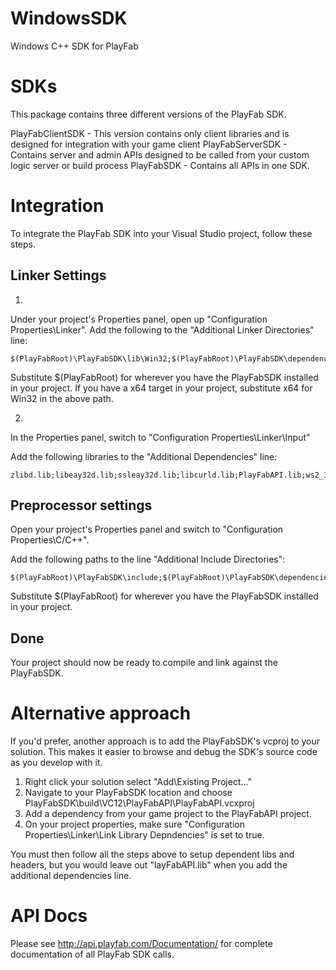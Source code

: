 WindowsSDK
==========

Windows C++ SDK for PlayFab

# SDKs

This package contains three different versions of the PlayFab SDK. 

PlayFabClientSDK - This version contains only client libraries and is designed for integration with your game client
PlayFabServerSDK - Contains server and admin APIs designed to be called from your custom logic server or build process
PlayFabSDK - Contains all APIs in one SDK.

# Integration


To integrate the PlayFab SDK into your Visual Studio project, follow these steps.

## Linker Settings

1.

Under your project's Properties panel, open up "Configuration Properties\Linker". Add the following to the "Additional Linker Directories" line:

```
$(PlayFabRoot)\PlayFabSDK\lib\Win32;$(PlayFabRoot)\PlayFabSDK\dependencies\lib\Win32;
```
Substitute $(PlayFabRoot) for wherever you have the PlayFabSDK installed in your project. If you have a x64 target in your project, substitute x64 for Win32 in the above path.

2.

In the Properties panel, switch to "Configuration Properties\Linker\Input"

Add the following libraries to the "Additional Dependencies" line:
```
zlibd.lib;libeay32d.lib;ssleay32d.lib;libcurld.lib;PlayFabAPI.lib;ws2_32.lib;wldap32.lib;
```

## Preprocessor settings

Open your project's Properties panel and switch to "Configuration Properties\C/C++".

Add the following paths to the line "Additional Include Directories":

```
$(PlayFabRoot)\PlayFabSDK\include;$(PlayFabRoot)\PlayFabSDK\dependencies\include;
```

Substitute $(PlayFabRoot) for wherever you have the PlayFabSDK installed in your project.

## Done

Your project should now be ready to compile and link against the PlayFabSDK.

# Alternative approach

If you'd prefer, another approach is to add the PlayFabSDK's vcproj to your solution. This makes it easier to browse and debug the SDK's source code as you develop with it.

1. Right click your solution select "Add\Existing Project..."
2. Navigate to your PlayFabSDK location and choose PlayFabSDK\build\VC12\PlayFabAPI\PlayFabAPI.vcxproj
3. Add a dependency from your game project to the PlayFabAPI project.
4. On your project properties, make sure "Configuration Properties\Linker\Link Library Depndencies" is set to true.

You must then follow all the steps above to setup dependent libs and headers, but you would leave out "layFabAPI.lib" when you add the additional dependencies line.


# API Docs

Please see http://api.playfab.com/Documentation/ for complete documentation of all PlayFab SDK calls.

